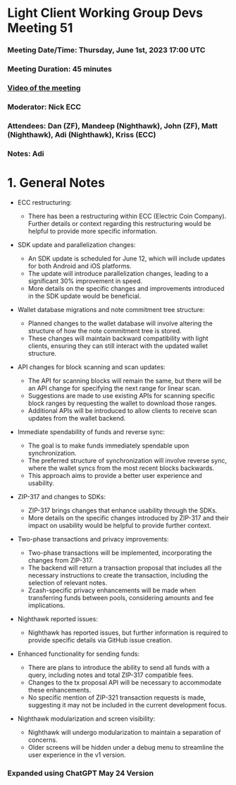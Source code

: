 # Light Client Working Group Devs Meeting 51
### Meeting Date/Time: Thursday, June 1st, 2023 17:00 UTC
### Meeting Duration: 45 minutes
### [Video of the meeting](not-recorded)
### Moderator: Nick ECC
### Attendees: Dan (ZF), Mandeep (Nighthawk), John (ZF), Matt (Nighthawk), Adi (Nighthawk), Kriss (ECC)
### Notes: Adi

# 1. General Notes
  * ECC restructuring:
    - There has been a restructuring within ECC (Electric Coin Company). Further details or context regarding this restructuring would be helpful to provide more specific information.

  * SDK update and parallelization changes:
    - An SDK update is scheduled for June 12, which will include updates for both Android and iOS platforms.
    - The update will introduce parallelization changes, leading to a significant 30% improvement in speed.
    - More details on the specific changes and improvements introduced in the SDK update would be beneficial.

  * Wallet database migrations and note commitment tree structure:
    - Planned changes to the wallet database will involve altering the structure of how the note commitment tree is stored.
    - These changes will maintain backward compatibility with light clients, ensuring they can still interact with the updated wallet structure.

  * API changes for block scanning and scan updates:
    - The API for scanning blocks will remain the same, but there will be an API change for specifying the next range for linear scan.
    - Suggestions are made to use existing APIs for scanning specific block ranges by requesting the wallet to download those ranges.
    - Additional APIs will be introduced to allow clients to receive scan updates from the wallet backend.

  * Immediate spendability of funds and reverse sync:
    - The goal is to make funds immediately spendable upon synchronization.
    - The preferred structure of synchronization will involve reverse sync, where the wallet syncs from the most recent blocks backwards.
    - This approach aims to provide a better user experience and usability.

  * ZIP-317 and changes to SDKs:
    - ZIP-317 brings changes that enhance usability through the SDKs.
    - More details on the specific changes introduced by ZIP-317 and their impact on usability would be helpful to provide further context.

  * Two-phase transactions and privacy improvements:
    - Two-phase transactions will be implemented, incorporating the changes from ZIP-317.
    - The backend will return a transaction proposal that includes all the necessary instructions to create the transaction, including the selection of relevant notes.
    - Zcash-specific privacy enhancements will be made when transferring funds between pools, considering amounts and fee implications.

  * Nighthawk reported issues:
    - Nighthawk has reported issues, but further information is required to provide specific details via GitHub issue creation.

  * Enhanced functionality for sending funds:
    - There are plans to introduce the ability to send all funds with a query, including notes and total ZIP-317 compatible fees.
    - Changes to the tx proposal API will be necessary to accommodate these enhancements.
    - No specific mention of ZIP-321 transaction requests is made, suggesting it may not be included in the current development focus.

  * Nighthawk modularization and screen visibility:
    - Nighthawk will undergo modularization to maintain a separation of concerns.
    - Older screens will be hidden under a debug menu to streamline the user experience in the v1 version.

### Expanded using ChatGPT May 24 Version